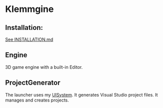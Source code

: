 # Klemmgine

## Installation:

[See INSTALLATION.md](INSTALLATION.md)

## Engine

3D game engine with a built-in Editor.

## ProjectGenerator

The launcher uses my [UISystem](https://github.com/Klemmbaustein/UISystem).
It generates Visual Studio project files. It manages and creates projects.

[comment]: <> (This file is still not done.)